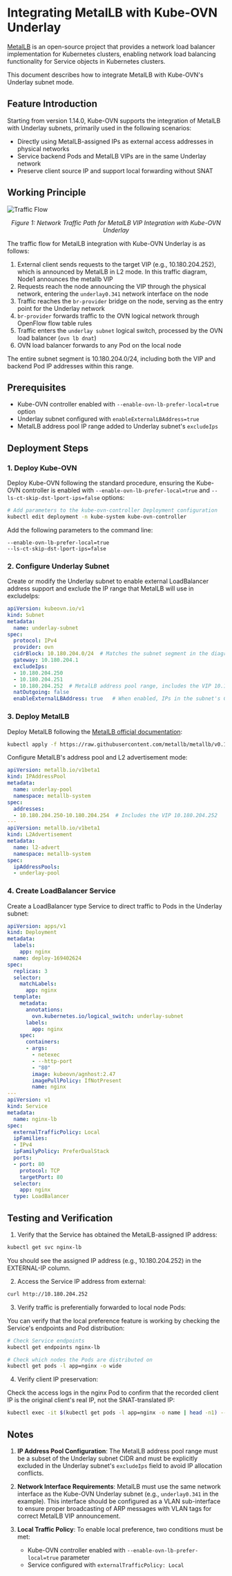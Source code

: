 # Integrating MetalLB with Kube-OVN Underlay

[MetalLB](https://metallb.universe.tf/) is an open-source project that provides a network load balancer implementation for Kubernetes clusters, enabling network load balancing functionality for Service objects in Kubernetes clusters.

This document describes how to integrate MetalLB with Kube-OVN's Underlay subnet mode.

## Feature Introduction

Starting from version 1.14.0, Kube-OVN supports the integration of MetalLB with Underlay subnets, primarily used in the following scenarios:

- Directly using MetalLB-assigned IPs as external access addresses in physical networks
- Service backend Pods and MetalLB VIPs are in the same Underlay network
- Preserve client source IP and support local forwarding without SNAT

## Working Principle

![Traffic Flow](../static/metallb_underlay.png)

<div align="center"><em>Figure 1: Network Traffic Path for MetalLB VIP Integration with Kube-OVN Underlay</em></div>

The traffic flow for MetalLB integration with Kube-OVN Underlay is as follows:

1. External client sends requests to the target VIP (e.g., 10.180.204.252), which is announced by MetalLB in L2 mode. In this traffic diagram, Node1 announces the metallb VIP
2. Requests reach the node announcing the VIP through the physical network, entering the `underlay0.341` network interface on the node
3. Traffic reaches the `br-provider` bridge on the node, serving as the entry point for the Underlay network
4. `br-provider` forwards traffic to the OVN logical network through OpenFlow flow table rules
5. Traffic enters the `underlay subnet` logical switch, processed by the OVN load balancer (`ovn lb dnat`)
6. OVN load balancer forwards to any Pod on the local node

The entire subnet segment is 10.180.204.0/24, including both the VIP and backend Pod IP addresses within this range.

## Prerequisites

- Kube-OVN controller enabled with `--enable-ovn-lb-prefer-local=true` option
- Underlay subnet configured with `enableExternalLBAddress=true`
- MetalLB address pool IP range added to Underlay subnet's `excludeIps`

## Deployment Steps

### 1. Deploy Kube-OVN

Deploy Kube-OVN following the standard procedure, ensuring the Kube-OVN controller is enabled with `--enable-ovn-lb-prefer-local=true` and `--ls-ct-skip-dst-lport-ips=false` options:

```bash
# Add parameters to the kube-ovn-controller Deployment configuration
kubectl edit deployment -n kube-system kube-ovn-controller
```

Add the following parameters to the command line:

```text
--enable-ovn-lb-prefer-local=true
--ls-ct-skip-dst-lport-ips=false
```

### 2. Configure Underlay Subnet

Create or modify the Underlay subnet to enable external LoadBalancer address support and exclude the IP range that MetalLB will use in excludeIps:

```yaml
apiVersion: kubeovn.io/v1
kind: Subnet
metadata:
  name: underlay-subnet
spec:
  protocol: IPv4
  provider: ovn
  cidrBlock: 10.180.204.0/24  # Matches the subnet segment in the diagram
  gateway: 10.180.204.1
  excludeIps:
  - 10.180.204.250
  - 10.180.204.251
  - 10.180.204.252  # MetalLB address pool range, includes the VIP 10.180.204.252
  natOutgoing: false
  enableExternalLBAddress: true   # When enabled, IPs in the subnet's CIDR can be used as metallb VIPs
```

### 3. Deploy MetalLB

Deploy MetalLB following the [MetalLB official documentation](https://metallb.universe.tf/installation/):

```bash
kubectl apply -f https://raw.githubusercontent.com/metallb/metallb/v0.13.7/config/manifests/metallb-native.yaml
```

Configure MetalLB's address pool and L2 advertisement mode:

```yaml
apiVersion: metallb.io/v1beta1
kind: IPAddressPool
metadata:
  name: underlay-pool
  namespace: metallb-system
spec:
  addresses:
  - 10.180.204.250-10.180.204.254  # Includes the VIP 10.180.204.252
---
apiVersion: metallb.io/v1beta1
kind: L2Advertisement
metadata:
  name: l2-advert
  namespace: metallb-system
spec:
  ipAddressPools:
  - underlay-pool
```

### 4. Create LoadBalancer Service

Create a LoadBalancer type Service to direct traffic to Pods in the Underlay subnet:

```yaml
apiVersion: apps/v1
kind: Deployment
metadata:
  labels:
    app: nginx
  name: deploy-169402624
spec:
  replicas: 3
  selector:
    matchLabels:
      app: nginx
  template:
    metadata:
      annotations:
        ovn.kubernetes.io/logical_switch: underlay-subnet
      labels:
        app: nginx
    spec:
      containers:
      - args:
        - netexec
        - --http-port
        - "80"
        image: kubeovn/agnhost:2.47
        imagePullPolicy: IfNotPresent
        name: nginx
---
apiVersion: v1
kind: Service
metadata:
  name: nginx-lb
spec:
  externalTrafficPolicy: Local
  ipFamilies:
  - IPv4
  ipFamilyPolicy: PreferDualStack
  ports:
  - port: 80
    protocol: TCP
    targetPort: 80
  selector:
    app: nginx
  type: LoadBalancer
```

## Testing and Verification

1. Verify that the Service has obtained the MetalLB-assigned IP address:

```bash
kubectl get svc nginx-lb
```

You should see the assigned IP address (e.g., 10.180.204.252) in the EXTERNAL-IP column.

2. Access the Service IP address from external:

```bash
curl http://10.180.204.252
```

3. Verify traffic is preferentially forwarded to local node Pods:

You can verify that the local preference feature is working by checking the Service's endpoints and Pod distribution:

```bash
# Check Service endpoints
kubectl get endpoints nginx-lb

# Check which nodes the Pods are distributed on
kubectl get pods -l app=nginx -o wide
```

4. Verify client IP preservation:

Check the access logs in the nginx Pod to confirm that the recorded client IP is the original client's real IP, not the SNAT-translated IP:

```bash
kubectl exec -it $(kubectl get pods -l app=nginx -o name | head -n1) -- cat /var/log/nginx/access.log
```

## Notes

1. **IP Address Pool Configuration**: The MetalLB address pool range must be a subset of the Underlay subnet CIDR and must be explicitly excluded in the Underlay subnet's `excludeIps` field to avoid IP allocation conflicts.

2. **Network Interface Requirements**: MetalLB must use the same network interface as the Kube-OVN Underlay subnet (e.g., `underlay0.341` in the example). This interface should be configured as a VLAN sub-interface to ensure proper broadcasting of ARP messages with VLAN tags for correct MetalLB VIP announcement.

3. **Local Traffic Policy**: To enable local preference, two conditions must be met:
   - Kube-OVN controller enabled with `--enable-ovn-lb-prefer-local=true` parameter
   - Service configured with `externalTrafficPolicy: Local` 